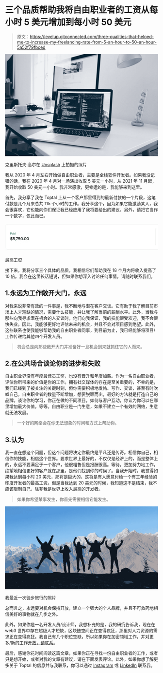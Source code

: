 # 三个品质帮助我将自由职业者的工资从每小时 5 美元增加到每小时 50 美元

> 原文：<https://levelup.gitconnected.com/three-qualities-that-helped-me-to-increase-my-freelancing-rate-from-5-an-hour-to-50-an-hour-5a52f79fbced>

![](img/917e9a2c5696d5ab7a2c78626255d91c.png)

克里斯托夫·高尔在 [Unsplash](https://unsplash.com/s/photos/freelancing?utm_source=unsplash&utm_medium=referral&utm_content=creditCopyText) 上拍摄的照片

我从 2020 年 4 月左右开始做自由职业者，主要是全栈软件开发者。如果我没记错的话，我在 2020 年 4 月对一场演出收取 5 美元一小时，从 2021 年 11 月起，我开始收取 50 美元一小时。我非常感激，更幸运的是，我能够来到这里。

首先，我分享了我在 Toptal 上从一个客户那里得到的最新付款的一个片段，这笔付款是几个月来总共 115 个小时的工作。我分享这个，因为如果它能激励某人，我会很喜欢，它也能向你们保证我已经应用了我将要给出的建议。另外，请把它当作一个数字，仅此而已。

![](img/66c436c74c0205c1bc11a2174bbeb9b3.png)

最高工资

接下来，我将分享三个具体的品质，我相信它们帮助我在 18 个月内将收入提高了 10 倍。我会在这里长话短说，但如果你想深入讨论任何事情，请随时联系我们。

## 1.永远为工作敞开大门，永远

对我来说非常有效的一件事是，我不断地与潜在客户交谈。它有助于我了解目前市场上人才短缺的情况，需要什么技能，并让我了解当前的薪酬水平。此外，当我与那些向我寻求潜在机会的人交谈时，他们向我保证，我的技能很受欢迎，我不会很快失业。因此，我能够更好地评估未来的机会，并且不会对项目感到绝望。此外，这些联系也使我能够帮助我的自由职业者同事，到目前为止，我已经能够将项目/工作传递给其他四个开发人员。

> 机会总是向那些敞开大门并准备好一旦机会到来就抓住它的人而来。

## 2.在公共场合谈论你的进步和失败

自由职业界没有年度最佳员工奖，也没有晋升和年度加薪。作为一名自由职业者，评估你所带来的价值是你的工作。拥有社交媒体的存在是至关重要的，不幸的是，我们已经到了被关注的关键时刻，但你需要积极地发帖、写作、交谈，甚至有时吹嘘自己。自由职业者的数量不断增加，想要脱颖而出，最好的方法就是打造自己的品牌。谈论你的学习，你正在做的不同项目，如何与客户互动，你认为你可以在哪里增加最大价值，等等。自由职业是一门生意，如果不建立一个有效的网络，生意就无法发展。

> 一个好的网络会在你无法想象的时间和方式上帮助你。

## 3.认为

我一直在想这个问题，但这个问题将决定你最终是平凡还是传奇。相信你自己，相信你的技能，相信这个世界。要求世界上最好的，不仅仅是经济上的，而是整体上的，永远不要满足于一个客户，他很粗鲁但是报酬很高。等待，更加努力地工作，绝望地相信更好的客户就在那里，是他们找到你的时候了。当我开始时，我觉得如果我达到每小时 20 美元，那将是巨大的，这将是有人愿意付给一个有三年经验的印度开发者的最高工资。但是当我达到 20 美元的时候，我知道这不是结束，我不应该限制自己，除非我是世界上收入最高的开发者。

> 如果你希望某事发生，你首先需要相信它能发生。

![](img/4c84803ddb5ad9b15806d43c88891ee2.png)

我最近一次徒步旅行的照片

总而言之，永远要对机会保持开放，建立一个强大的个人品牌，并且不可救药地相信美好的事物就在几步之外。

此外，如果你是一名开发人员/设计师，我想补充的是，我的研究告诉我，现在在 web3 世界中存在超级人才短缺，区块链空间正在变得疯狂，那里对人力资源的需求正在变得疯狂。我自己有几个职位空缺，所以如果你在加密领域工作，并对更多/新的工作[开放，请联系](https://www.linkedin.com/in/bhavya-y-mehta/)。

最后，感谢你花时间阅读这篇文章，如果你正在寻找一份自由职业者的工作，或者只是想开始，或者对我的文章有建议，请在下面发表评论。此外，如果你想了解更多关于 Toptal 的信息并与我联系，你可以通过 [Instagram](https://www.instagram.com/iambhavyamehta/) 或 [LinkedIn](https://www.linkedin.com/in/bhavya-y-mehta/) 联系我。